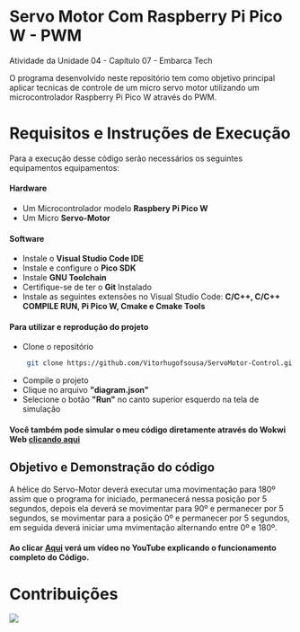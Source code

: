 # Servo Motor Com Raspberry Pi Pico W - PWM
Atividade da Unidade 04 - Capítulo 07 - Embarca Tech
 
O programa desenvolvido neste repositório tem como objetivo principal aplicar tecnicas de controle de um micro servo motor utilizando um microcontrolador Raspberry Pi Pico W através do PWM.

# Requisitos e Instruções de Execução
 Para a execução desse código serão necessários os seguintes equipamentos equipamentos:

#### Hardware
* Um Microcontrolador modelo __Raspbery Pi Pico W__
* Um Micro __Servo-Motor__

#### Software
* Instale o __Visual Studio Code IDE__
* Instale e configure o __Pico SDK__
* Instale __GNU Toolchain__
* Certifique-se de ter o __Git__ Instalado
* Instale as seguintes extensões no Visual Studio Code: __C/C++, C/C++ COMPILE RUN, Pi Pico W, Cmake e Cmake Tools__

#### Para utilizar e reprodução do projeto
* Clone o repositório
  ```bash
   git clone https://github.com/Vitorhugofsousa/ServoMotor-Control.git

* Compile o projeto
* Clique no arquivo __"diagram.json"__
* Selecione o botão __"Run"__ no canto superior esquerdo na tela de simulação

#### Você também pode simular o meu código diretamente através do Wokwi Web __[clicando aqui](https://wokwi.com/projects/422536134715918337)__

## Objetivo e Demonstração do código
A hélice do Servo-Motor deverá executar uma movimentação para 180º assim que o programa for iniciado, permanecerá nessa posição por 5 segundos,
depois ela deverá se movimentar para 90º e permanecer por 5 segundos, se movimentar para a posição 0º e permanecer por 5 segundos,
em seguida deverá iniciar uma mvimentação alternando entre 0º e 180º.

#### Ao clicar __[Aqui]()__ verá um vídeo no __YouTube__ explicando o funcionamento completo do Código.

# Contribuições

<img src="pwm_banner.png">
